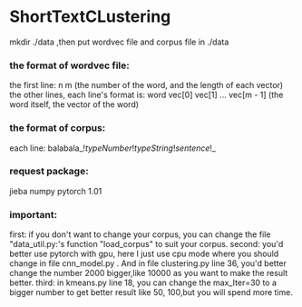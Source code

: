 # ShortTextCLustering

mkdir ./data ,then put wordvec file and corpus file in ./data

### the format of wordvec file:
the first line: n m (the number of the word, and the length of each vector)
the other lines, each line's format is: word vec[0] vec[1] ... vec[m - 1] (the word itself, the vector of the word)

### the format of corpus:
each line: balabala_!_typeNumber_!_typeString_!_sentence_!_

### request package:
  jieba
  numpy
  pytorch 1.01

### important:
  first: if you don't want to change your corpus, you can change the file "data_util.py:'s function "load_corpus" to suit your corpus.
  second: you'd better use pytorch with gpu, here I just use cpu mode where you should change in file cnn_model.py . And in file clustering.py line 36, you'd better change the number 2000 bigger,like 10000 as you want to make the result better.
  third: in kmeans.py line 18, you can change the max_Iter=30 to a bigger number to get better result like 50, 100,but you will spend more time.
